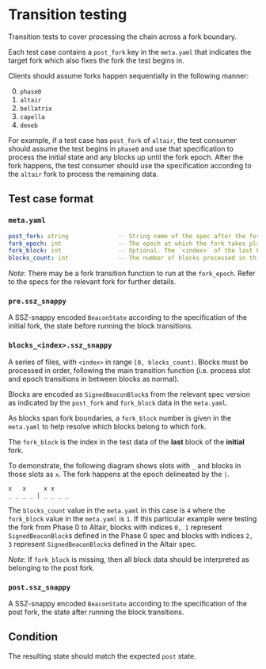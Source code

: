 # Transition testing

Transition tests to cover processing the chain across a fork boundary.

Each test case contains a `post_fork` key in the `meta.yaml` that indicates the target fork which also fixes the fork the test begins in.

Clients should assume forks happen sequentially in the following manner:

0. `phase0`
1. `altair`
2. `bellatrix`
3. `capella`
4. `deneb`

For example, if a test case has `post_fork` of `altair`, the test consumer should assume the test begins in `phase0` and use that specification to process the initial state and any blocks up until the fork epoch. After the fork happens, the test consumer should use the specification according to the `altair` fork to process the remaining data.

## Test case format

### `meta.yaml`

```yaml
post_fork: string              -- String name of the spec after the fork.
fork_epoch: int                -- The epoch at which the fork takes place.
fork_block: int                -- Optional. The `<index>` of the last block on the initial fork.
blocks_count: int              -- The number of blocks processed in this test.
```

*Note*: There may be a fork transition function to run at the `fork_epoch`.
Refer to the specs for the relevant fork for further details.

### `pre.ssz_snappy`

A SSZ-snappy encoded `BeaconState` according to the specification of
the initial fork, the state before running the block transitions.

### `blocks_<index>.ssz_snappy`

A series of files, with `<index>` in range `[0, blocks_count)`.
Blocks must be processed in order, following the main transition function
(i.e. process slot and epoch transitions in between blocks as normal).

Blocks are encoded as `SignedBeaconBlock`s from the relevant spec version
as indicated by the `post_fork` and `fork_block` data in the `meta.yaml`.

As blocks span fork boundaries, a `fork_block` number is given in
the `meta.yaml` to help resolve which blocks belong to which fork.

The `fork_block` is the index in the test data of the **last** block
of the **initial** fork.

To demonstrate, the following diagram shows slots with `_` and blocks
in those slots as `x`. The fork happens at the epoch delineated by the `|`.

```
x   x     x x
_ _ _ _ | _ _ _ _
```

The `blocks_count` value in the `meta.yaml` in this case is `4` where the
`fork_block` value in the `meta.yaml` is `1`. If this particular example were
testing the fork from Phase 0 to Altair, blocks with indices `0, 1` represent
`SignedBeaconBlock`s defined in the Phase 0 spec and blocks with indices `2, 3`
represent `SignedBeaconBlock`s defined in the Altair spec.

*Note*: If `fork_block` is missing, then all block data should be
interpreted as belonging to the post fork.

### `post.ssz_snappy`

A SSZ-snappy encoded `BeaconState` according to the specification of
the post fork, the state after running the block transitions.

## Condition

The resulting state should match the expected `post` state.
